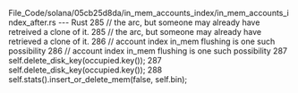 File_Code/solana/05cb25d8da/in_mem_accounts_index/in_mem_accounts_index_after.rs --- Rust
285                     //  the arc, but someone may already have retreived a clone of it.                                                                   285                     //  the arc, but someone may already have retrieved a clone of it.
286                     // account index in_mem flushing is one such possibility                                                                             286                     // account index in_mem flushing is one such possibility
287                     self.delete_disk_key(occupied.key());                                                                                                287                     self.delete_disk_key(occupied.key());
288                     self.stats().insert_or_delete_mem(false, self.bin);                                                                                      

